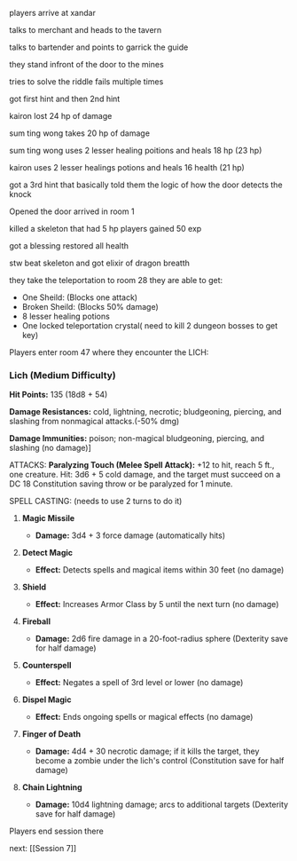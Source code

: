 players arrive at xandar 

talks to merchant and heads to the tavern 

talks to bartender and points to garrick the guide

they stand infront of the door to the mines

tries to solve the riddle fails multiple times

got first hint and then 2nd hint 

kairon lost 24 hp of damage

sum ting wong takes 20 hp of damage

sum ting wong uses 2 lesser healing poitions and heals 18 hp (23 hp)

kairon uses 2 lesser healings potions and heals 16 health (21 hp)

got a 3rd hint that basically told them the logic of how the door detects the knock

Opened the door arrived in room 1

killed a skeleton that had 5 hp players gained 50 exp

got a blessing restored all health 

stw beat skeleton and got elixir of dragon breatth

they take the teleportation to room 28 they are able to get:
- One Sheild: (Blocks one attack)
- Broken Sheild: (Blocks 50% damage)
- 8 lesser healing potions
- One locked teleportation crystal( need to kill 2 dungeon bosses to get key)

Players enter room 47 where they encounter the LICH:

### Lich (Medium Difficulty)

**Hit Points:** 135 (18d8 + 54)

**Damage Resistances:** cold, lightning, necrotic; bludgeoning, piercing, and slashing from nonmagical attacks.(-50% dmg)

**Damage Immunities:** poison; non-magical bludgeoning, piercing, and slashing  (no damage)]


ATTACKS:
**Paralyzing Touch (Melee Spell Attack):** +12 to hit, reach 5 ft., one creature. Hit: 3d6 + 5 cold damage, and the target must succeed on a DC 18 Constitution saving throw or be paralyzed for 1 minute.

SPELL CASTING: (needs to use 2 turns to do it)

1. **Magic Missile**
    
    - **Damage:** 3d4 + 3 force damage (automatically hits)
2. **Detect Magic**
    
    - **Effect:** Detects spells and magical items within 30 feet (no damage)
3. **Shield**
    
    - **Effect:** Increases Armor Class by 5 until the next turn (no damage)
4. **Fireball**
    
    - **Damage:** 2d6 fire damage in a 20-foot-radius sphere (Dexterity save for half damage)
5. **Counterspell**
    
    - **Effect:** Negates a spell of 3rd level or lower (no damage)
6. **Dispel Magic**
    
    - **Effect:** Ends ongoing spells or magical effects (no damage)
7. **Finger of Death**
    
    - **Damage:** 4d4 + 30 necrotic damage; if it kills the target, they become a zombie under the lich's control (Constitution save for half damage)
8. **Chain Lightning**
    
    - **Damage:** 10d4 lightning damage; arcs to additional targets (Dexterity save for half damage)

Players end session there

next: [[Session 7]]
